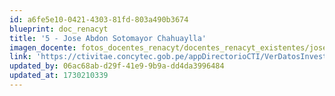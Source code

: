 ```yaml
---
id: a6fe5e10-0421-4303-81fd-803a490b3674
blueprint: doc_renacyt
title: '5 - Jose Abdon Sotomayor Chahuaylla'
imagen_docente: fotos_docentes_renacyt/docentes_renacyt_existentes/jose_abdon_sotomayor_chahuaylla.png
link: 'https://ctivitae.concytec.gob.pe/appDirectorioCTI/VerDatosInvestigador.do?id_investigador=3529'
updated_by: 06ac68ab-d29f-41e9-9b9a-dd4da3996484
updated_at: 1730210339
---
```

